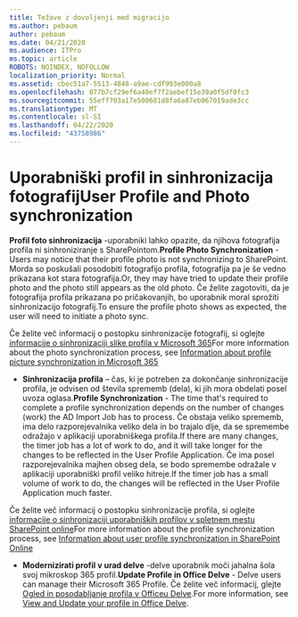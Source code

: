 ```yaml
---
title: Težave z dovoljenji med migracijo
ms.author: pebaum
author: pebaum
ms.date: 04/21/2020
ms.audience: ITPro
ms.topic: article
ROBOTS: NOINDEX, NOFOLLOW
localization_priority: Normal
ms.assetid: cbec51a7-5513-4848-a9ae-cdf993e000a8
ms.openlocfilehash: 077b7cf29ef6a40ef7f2aebef15e39a0f5df0fc3
ms.sourcegitcommit: 55eff703a17e500681d8fa6a87eb067019ade3cc
ms.translationtype: MT
ms.contentlocale: sl-SI
ms.lasthandoff: 04/22/2020
ms.locfileid: "43758986"
---
```

# <a name="user-profile-and-photo-synchronization"></a><span data-ttu-id="e72a1-102">Uporabniški profil in sinhronizacija fotografij</span><span class="sxs-lookup"><span data-stu-id="e72a1-102">User Profile and Photo synchronization</span></span>

 <span data-ttu-id="e72a1-103">**Profil foto sinhronizacija** -uporabniki lahko opazite, da njihova fotografija profila ni sinhroniziranje s SharePointom.</span><span class="sxs-lookup"><span data-stu-id="e72a1-103">**Profile Photo Synchronization** - Users may notice that their profile photo is not synchronizing to SharePoint.</span></span> <span data-ttu-id="e72a1-104">Morda so poskušali posodobiti fotografijo profila, fotografija pa je še vedno prikazana kot stara fotografija.</span><span class="sxs-lookup"><span data-stu-id="e72a1-104">Or, they may have tried to update their profile photo and the photo still appears as the old photo.</span></span> <span data-ttu-id="e72a1-105">Če želite zagotoviti, da je fotografija profila prikazana po pričakovanjih, bo uporabnik moral sprožiti sinhronizacijo fotografij.</span><span class="sxs-lookup"><span data-stu-id="e72a1-105">To ensure the profile photo shows as expected, the user will need to initiate a photo sync.</span></span> 
  
<span data-ttu-id="e72a1-106">Če želite več informacij o postopku sinhronizacije fotografij, si oglejte [informacije o sinhronizaciji slike profila v Microsoft 365](https://go.microsoft.com/fwlink/?linkid=2022634)</span><span class="sxs-lookup"><span data-stu-id="e72a1-106">For more information about the photo synchronization process, see [Information about profile picture synchronization in Microsoft 365](https://go.microsoft.com/fwlink/?linkid=2022634)</span></span>
  
- <span data-ttu-id="e72a1-107">**Sinhronizacija profila** – čas, ki je potreben za dokončanje sinhronizacije profila, je odvisen od števila sprememb (dela), ki jih mora obdelati posel uvoza oglasa.</span><span class="sxs-lookup"><span data-stu-id="e72a1-107">**Profile Synchronization** - The time that's required to complete a profile synchronization depends on the number of changes (work) the AD Import Job has to process.</span></span> <span data-ttu-id="e72a1-108">Če obstaja veliko sprememb, ima delo razporejevalnika veliko dela in bo trajalo dlje, da se spremembe odražajo v aplikaciji uporabniškega profila.</span><span class="sxs-lookup"><span data-stu-id="e72a1-108">If there are many changes, the timer job has a lot of work to do, and it will take longer for the changes to be reflected in the User Profile Application.</span></span> <span data-ttu-id="e72a1-109">Če ima posel razporejevalnika majhen obseg dela, se bodo spremembe odražale v aplikaciji uporabniški profil veliko hitreje.</span><span class="sxs-lookup"><span data-stu-id="e72a1-109">If the timer job has a small volume of work to do, the changes will be reflected in the User Profile Application much faster.</span></span> 
  
<span data-ttu-id="e72a1-110">Če želite več informacij o postopku sinhronizacije profila, si oglejte [informacije o sinhronizaciji uporabniških profilov v spletnem mestu SharePoint online](https://go.microsoft.com/fwlink/?linkid=2022639)</span><span class="sxs-lookup"><span data-stu-id="e72a1-110">For more information about the profile synchronization process, see [Information about user profile synchronization in SharePoint Online](https://go.microsoft.com/fwlink/?linkid=2022639)</span></span>
    
- <span data-ttu-id="e72a1-111">**Modernizirati profil v urad delve** -delve uporabnik moči jahalna šola svoj mikroskop 365 profil.</span><span class="sxs-lookup"><span data-stu-id="e72a1-111">**Update Profile in Office Delve** - Delve users can manage their Microsoft 365 Profile.</span></span> <span data-ttu-id="e72a1-112">Če želite več informacij, glejte [Ogled in posodabljanje profila v Officeu Delve](https://support.office.com/article/View-and-update-your-profile-in-Office-Delve-4e84343b-eedf-45a1-aeb9-8627ccca14ba).</span><span class="sxs-lookup"><span data-stu-id="e72a1-112">For more information, see [View and Update your profile in Office Delve](https://support.office.com/article/View-and-update-your-profile-in-Office-Delve-4e84343b-eedf-45a1-aeb9-8627ccca14ba).</span></span>
    

